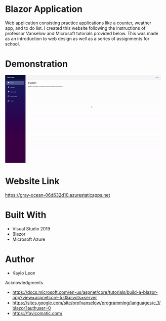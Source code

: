 # Blazor Application

Web application consisting practice applications like a counter, weather app, and to do list. I created this website following the instructions of professor Vanselow and Microsoft tutorials provided below. This was made as an introduction to web design as well as a series of assignments for school.

# Demonstration

![Sample GIF](blazorgif.gif)

# Website Link

https://gray-ocean-06d632d10.azurestaticapps.net

# Built With

* Visual Studio 2019
* Blazor
* Microsoft Azure

# Author
* Kaylo Leon

Acknowledgments
* https://docs.microsoft.com/en-us/aspnet/core/tutorials/build-a-blazor-app?view=aspnetcore-5.0&pivots=server
* https://sites.google.com/site/profvanselow/programming/languages/c_1/blazor?authuser=0
* https://favicomatic.com/
